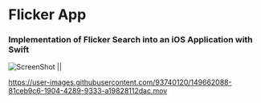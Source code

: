 # Flicker App

### Implementation of Flicker Search into an iOS Application with Swift

![ScreenShot](https://user-images.githubusercontent.com/93740120/149661914-547e625a-0c56-49ff-a89c-7c57a717d056.png) || 


https://user-images.githubusercontent.com/93740120/149662088-81ceb9c6-1904-4289-9333-a19828112dac.mov

